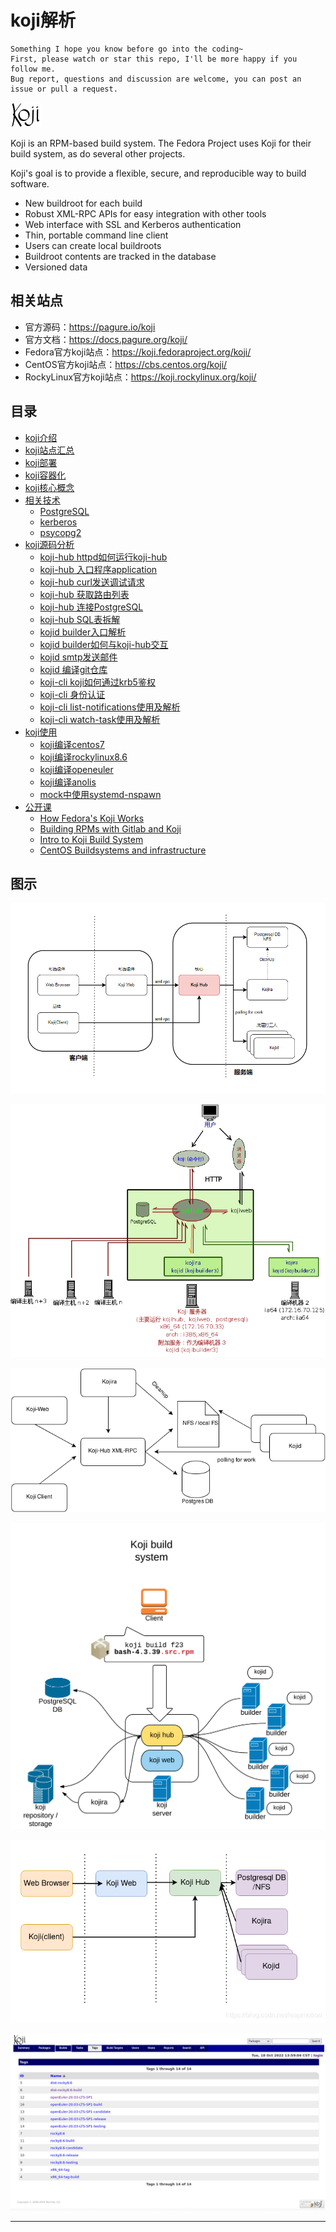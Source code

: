 # koji解析

```
Something I hope you know before go into the coding~
First, please watch or star this repo, I'll be more happy if you follow me.
Bug report, questions and discussion are welcome, you can post an issue or pull a request.
```

![20220806_231000_79](image/20220806_231000_79.png)

Koji is an RPM-based build system. The Fedora Project uses Koji for their build system, as do several other projects.

Koji's goal is to provide a flexible, secure, and reproducible way to build software.


* New buildroot for each build
* Robust XML-RPC APIs for easy integration with other tools
* Web interface with SSL and Kerberos authentication
* Thin, portable command line client
* Users can create local buildroots
* Buildroot contents are tracked in the database
* Versioned data

## 相关站点

* 官方源码：<https://pagure.io/koji>
* 官方文档：<https://docs.pagure.org/koji/>
* Fedora官方koji站点：<https://koji.fedoraproject.org/koji/>
* CentOS官方koji站点：<https://cbs.centos.org/koji/>
* RockyLinux官方koji站点：<https://koji.rockylinux.org/koji/>

## 目录


* [koji介绍](docs/koji介绍.md)
* [koji站点汇总](docs/koji站点汇总.md)
* [koji部署](docs/koji部署.md)
* [koji容器化](docs/koji容器化.md)
* [koji核心概念](docs/koji核心概念.md)
* [相关技术](docs/相关技术.md)
    * [PostgreSQL](docs/相关技术/PostgreSQL.md)
    * [kerberos](docs/相关技术/kerberos.md)
    * [psycopg2](docs/相关技术/psycopg2.md)
* [koji源码分析](docs/koji源码分析.md)
    * [koji-hub httpd如何运行koji-hub](docs/koji源码分析/httpd如何运行koji-hub.md)
    * [koji-hub 入口程序application](docs/koji源码分析/入口程序application.md)
    * [koji-hub curl发送调试请求](docs/koji源码分析/curl发送调试请求.md)
    * [koji-hub 获取路由列表](docs/koji源码分析/获取路由列表.md)
    * [koji-hub 连接PostgreSQL](docs/koji源码分析/连接PostgreSQL.md)
    * [koji-hub SQL表拆解](docs/koji源码分析/SQL表拆解.md)
    * [kojid builder入口解析](docs/koji源码分析/builder入口解析.md)
    * [kojid builder如何与koji-hub交互](docs/koji源码分析/builder如何与koji-hub交互.md)
    * [kojid smtp发送邮件](docs/koji源码分析/builder_smtp发送邮件.md)
    * [kojid 编译git仓库](docs/koji源码分析/builder_编译git仓库.md)
    * [koji-cli koji如何通过krb5鉴权](docs/koji源码分析/koji如何通过krb5鉴权.md)
    * [koji-cli 身份认证](docs/koji源码分析/身份认证.md)
    * [koji-cli list-notifications使用及解析](docs/koji源码分析/list-notifications使用及解析.md)
    * [koji-cli watch-task使用及解析](docs/koji源码分析/watch-task使用及解析.md)
* [koji使用](docs/koji使用.md)
    * [koji编译centos7](docs/koji使用/koji编译centos7.md)
    * [koji编译rockylinux8.6](docs/koji使用/koji编译rockylinux8_6.md)
    * [koji编译openeuler](docs/koji使用/koji编译openeuler.md)
    * [koji编译anolis](docs/koji使用/koji编译anolis.md)
    * [mock中使用systemd-nspawn](docs/koji使用/mock中使用systemd-nspawn.md)
* [公开课](docs/公开课.md)
    * [How Fedora's Koji Works](docs/公开课/How_Fedoras_Koji_Works.md)
    * [Building RPMs with Gitlab and Koji](docs/公开课/Building_RPMs_with_Gitlab_and_Koji.md)
    * [Intro to Koji Build System](docs/公开课/Intro_to_Koji_Build_System.md)
    * [CentOS Buildsystems and infrastructure](docs/公开课/CentOS_Buildsystems_and_infrastructure.md)






## 图示

![20221005_110039_51](image/20221005_110039_51.png)

![20220811_141522_56](image/20220811_141522_56.png)

![20220811_141624_54](image/20220811_141624_54.png)

![20220811_141636_16](image/20220811_141636_16.png)

![20220811_141746_36](image/20220811_141746_36.png)

![20221018_135919_46](image/20221018_135919_46.png)
















---
